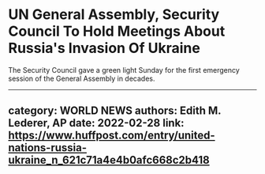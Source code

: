 # UN General Assembly, Security Council To Hold Meetings About Russia's Invasion Of Ukraine

The Security Council gave a green light Sunday for the first emergency session of the General Assembly in decades.

---
category: WORLD NEWS
authors: Edith M. Lederer, AP
date: 2022-02-28
link: https://www.huffpost.com/entry/united-nations-russia-ukraine_n_621c71a4e4b0afc668c2b418
---
